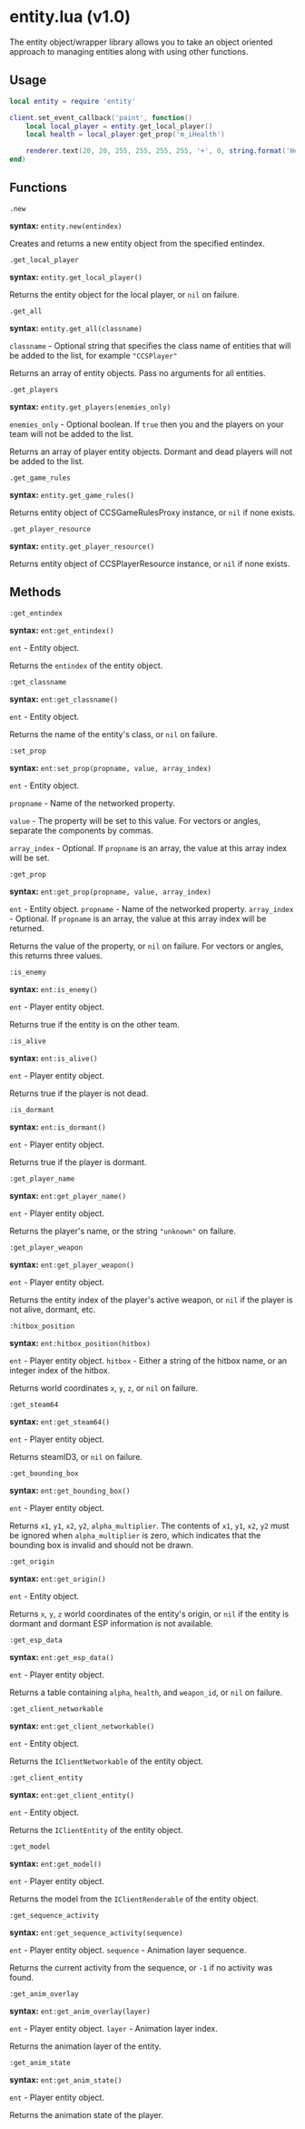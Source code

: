 # entity.lua (v1.0)
The entity object/wrapper library allows you to take an object oriented approach to managing entities along with using other functions.

## Usage
```lua
local entity = require 'entity'

client.set_event_callback('paint', function()
    local local_player = entity.get_local_player()
    local health = local_player:get_prop('m_iHealth')

    renderer.text(20, 20, 255, 255, 255, 255, '+', 0, string.format('Health: %d', health))
end)
```

## Functions
```
.new
```
**syntax:** `entity.new(entindex)`

Creates and returns a new entity object from the specified entindex.

```
.get_local_player
```
**syntax:** `entity.get_local_player()`

Returns the entity object for the local player, or `nil` on failure.

```
.get_all
```
**syntax:** `entity.get_all(classname)`

`classname` - Optional string that specifies the class name of entities that will be added to the list, for example `"CCSPlayer"`

Returns an array of entity objects. Pass no arguments for all entities.

```
.get_players
```
**syntax:** `entity.get_players(enemies_only)`

`enemies_only` - Optional boolean. If `true` then you and the players on your team will not be added to the list.

Returns an array of player entity objects. Dormant and dead players will not be added to the list.

```
.get_game_rules
```
**syntax:** `entity.get_game_rules()`

Returns entity object of CCSGameRulesProxy instance, or `nil` if none exists.

```
.get_player_resource
```
**syntax:** `entity.get_player_resource()`

Returns entity object of CCSPlayerResource instance, or `nil` if none exists.

## Methods
```
:get_entindex
```
**syntax:** `ent:get_entindex()`

`ent` - Entity object.

Returns the ``entindex`` of the entity object.

```
:get_classname
```
**syntax:** `ent:get_classname()`

`ent` - Entity object.

Returns the name of the entity's class, or `nil` on failure.

```
:set_prop
```
**syntax:** `ent:set_prop(propname, value, array_index)`

`ent` - Entity object.

`propname` - Name of the networked property.

`value` - The property will be set to this value. For vectors or angles, separate the components by commas.

`array_index` - Optional. If `propname` is an array, the value at this array index will be set.

```
:get_prop
```
**syntax:** `ent:get_prop(propname, value, array_index)`

`ent` - Entity object.
`propname` - Name of the networked property.
`array_index` - Optional. If `propname` is an array, the value at this array index will be returned.

Returns the value of the property, or `nil` on failure. For vectors or angles, this returns three values.

```
:is_enemy
```
**syntax:** `ent:is_enemy()`

`ent` - Player entity object.

Returns true if the entity is on the other team.

```
:is_alive
```
**syntax:** `ent:is_alive()`

`ent` - Player entity object.

Returns true if the player is not dead.

```
:is_dormant
```
**syntax:** `ent:is_dormant()`

`ent` - Player entity object.

Returns true if the player is dormant.

```
:get_player_name
```
**syntax:** `ent:get_player_name()`

`ent` - Player entity object.

Returns the player's name, or the string `"unknown"` on failure.

```
:get_player_weapon
```
**syntax:** `ent:get_player_weapon()`

`ent` - Player entity object.

Returns the entity index of the player's active weapon, or `nil` if the player is not alive, dormant, etc.

```
:hitbox_position
```
**syntax:** `ent:hitbox_position(hitbox)`

`ent` - Player entity object.
`hitbox` - Either a string of the hitbox name, or an integer index of the hitbox.

Returns world coordinates `x`, `y`, `z`, or `nil` on failure.

```
:get_steam64
```
**syntax:** `ent:get_steam64()`

`ent` - Player entity object.

Returns steamID3, or `nil` on failure.

```
:get_bounding_box
```
**syntax:** `ent:get_bounding_box()`

`ent` - Player entity object.

Returns `x1`, `y1`, `x2`, `y2`, `alpha_multiplier`. The contents of `x1`, `y1`, `x2`, `y2` must be ignored when `alpha_multiplier` is zero, which indicates that the bounding box is invalid and should not be drawn.

```
:get_origin
```
**syntax:** `ent:get_origin()`

`ent` - Entity object.

Returns `x`, `y`, `z` world coordinates of the entity's origin, or `nil` if the entity is dormant and dormant ESP information is not available.

```
:get_esp_data
```
**syntax:** `ent:get_esp_data()`

`ent` - Player entity object.

Returns a table containing `alpha`, `health`, and `weapon_id`, or `nil` on failure.

```
:get_client_networkable
```
**syntax:** `ent:get_client_networkable()`

`ent` - Entity object.

Returns the `IClientNetworkable` of the entity object.

```
:get_client_entity
```
**syntax:** `ent:get_client_entity()`

`ent` - Entity object.

Returns the `IClientEntity` of the entity object.

```
:get_model
```
**syntax:** `ent:get_model()`

`ent` - Player entity object.

Returns the model from the `IClientRenderable` of the entity object.

```
:get_sequence_activity
```
**syntax:** `ent:get_sequence_activity(sequence)`

`ent` - Player entity object.
`sequence` - Animation layer sequence.

Returns the current activity from the sequence, or `-1` if no activity was found.

```
:get_anim_overlay
```
**syntax:** `ent:get_anim_overlay(layer)`

`ent` - Player entity object.
`layer` - Animation layer index.

Returns the animation layer of the entity.

```
:get_anim_state
```
**syntax:** `ent:get_anim_state()`

`ent` - Player entity object.

Returns the animation state of the player.
